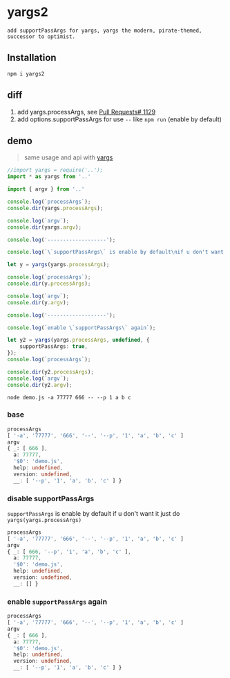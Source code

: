 # yargs2

    add supportPassArgs for yargs, yargs the modern, pirate-themed, successor to optimist.


## Installation

```
npm i yargs2
```

## diff

1. add yargs.processArgs, see [Pull Requests# 1129](https://github.com/yargs/yargs/pull/1129)
2. add options.supportPassArgs for use `--` like `npm run` (enable by default)

## demo

> same usage and api with [yargs](https://github.com/yargs/yargs)

```ts
//import yargs = require('..');
import * as yargs from '..'

import { argv } from '..'

console.log(`processArgs`);
console.dir(yargs.processArgs);

console.log(`argv`);
console.dir(yargs.argv);

console.log('-------------------');

console.log(`\`supportPassArgs\` is enable by default\nif u don't want it\njust do \`yargs(yargs.processArgs)\``);

let y = yargs(yargs.processArgs);

console.log(`processArgs`);
console.dir(y.processArgs);

console.log(`argv`);
console.dir(y.argv);

console.log('-------------------');

console.log(`enable \`supportPassArgs\` again`);

let y2 = yargs(yargs.processArgs, undefined, {
	supportPassArgs: true,
});
console.log(`processArgs`);

console.dir(y2.processArgs);
console.log(`argv`);
console.dir(y2.argv);

```

```nodemon
node demo.js -a 77777 666 -- --p 1 a b c
```

### base

```ts
processArgs
[ '-a', '77777', '666', '--', '--p', '1', 'a', 'b', 'c' ]
argv
{ _: [ 666 ],
  a: 77777,
  '$0': 'demo.js',
  help: undefined,
  version: undefined,
  __: [ '--p', '1', 'a', 'b', 'c' ] }
```

### disable supportPassArgs

`supportPassArgs` is enable by default
if u don't want it
just do `yargs(yargs.processArgs)`

```ts
processArgs
[ '-a', '77777', '666', '--', '--p', '1', 'a', 'b', 'c' ]
argv
{ _: [ 666, '--p', '1', 'a', 'b', 'c' ],
  a: 77777,
  '$0': 'demo.js',
  help: undefined,
  version: undefined,
  __: [] }
```

### enable `supportPassArgs` again

```ts
processArgs
[ '-a', '77777', '666', '--', '--p', '1', 'a', 'b', 'c' ]
argv
{ _: [ 666 ],
  a: 77777,
  '$0': 'demo.js',
  help: undefined,
  version: undefined,
  __: [ '--p', '1', 'a', 'b', 'c' ] }
```
